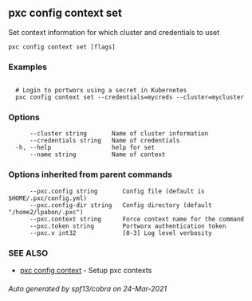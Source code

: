 ## pxc config context set

Set context information for which cluster and credentials to uset

```
pxc config context set [flags]
```

### Examples

```

  # Login to portworx using a secret in Kubernetes
  pxc config context set --credentials=mycreds --cluster=mycluster
```

### Options

```
      --cluster string       Name of cluster information
      --credentials string   Name of credentials
  -h, --help                 help for set
      --name string          Name of context
```

### Options inherited from parent commands

```
      --pxc.config string       Config file (default is $HOME/.pxc/config.yml)
      --pxc.config-dir string   Config directory (default "/home2/lpabon/.pxc")
      --pxc.context string      Force context name for the command
      --pxc.token string        Portworx authentication token
      --pxc.v int32             [0-3] Log level verbosity
```

### SEE ALSO

* [pxc config context](pxc_config_context.md)	 - Setup pxc contexts

###### Auto generated by spf13/cobra on 24-Mar-2021
